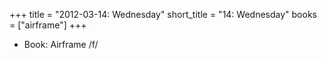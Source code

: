 +++
title = "2012-03-14: Wednesday"
short_title = "14: Wednesday"
books = ["airframe"]
+++


* Book: Airframe /f/
